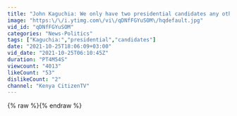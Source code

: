 ```yaml
---
title: "John Kaguchia: We only have two presidential candidates any other person is a pacesetter"
image: "https:\/\/i.ytimg.com\/vi\/qDNfFGYuSOM\/hqdefault.jpg"
vid_id: "qDNfFGYuSOM"
categories: "News-Politics"
tags: ["Kaguchia:","presidential","candidates"]
date: "2021-10-25T18:06:09+03:00"
vid_date: "2021-10-25T06:10:45Z"
duration: "PT4M54S"
viewcount: "4013"
likeCount: "53"
dislikeCount: "2"
channel: "Kenya CitizenTV"
---
```

{% raw %}{% endraw %}
